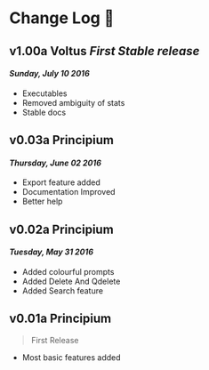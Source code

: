# Change Log :memo:

## v1.00a Voltus _First Stable release_
#### _Sunday, July 10 2016_

- Executables
- Removed ambiguity of stats
- Stable docs

## v0.03a Principium
#### _Thursday, June 02 2016_

- Export feature added
- Documentation Improved
- Better help

## v0.02a Principium
#### _Tuesday, May 31 2016_

- Added colourful prompts
- Added Delete And Qdelete
- Added Search feature

## v0.01a Principium

> First Release

- Most basic features added

